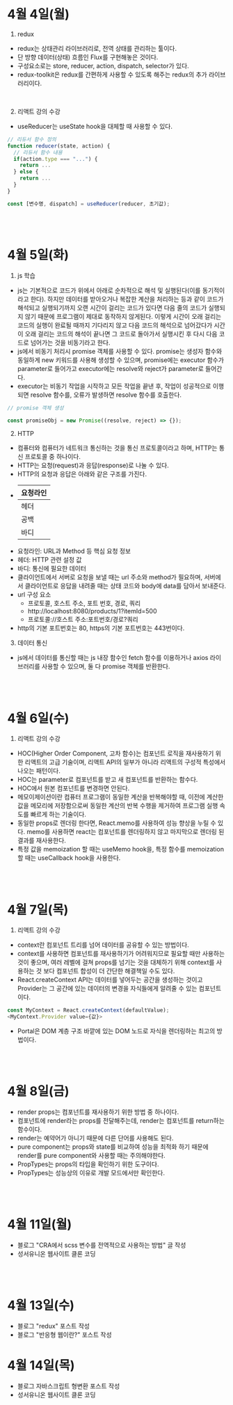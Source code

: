 # 4월 4일(월)

1. redux

- redux는 상태관리 라이브러리로, 전역 상태를 관리하는 툴이다.
- 단 방향 데이터(상태) 흐름인 Flux를 구현해놓은 것이다.
- 구성요소로는 store, reducer, action, dispatch, selector가 있다.
- redux-toolkit은 redux를 간편하게 사용할 수 있도록 해주는 redux의 추가 라이브러리이다.

<br />

2. 리액트 강의 수강

- useReducer는 useState hook을 대체할 때 사용할 수 있다.

```javascript
// 리듀서 함수 정의
function reducer(state, action) {
  // 리듀서 함수 내용
  if(action.type === "...") {
    return ...
  } else {
    return ...
  }
}

const [변수명, dispatch] = useReducer(reducer, 초기값);
```

<br /><br />

# 4월 5일(화)

1. js 학습

- js는 기본적으로 코드가 위에서 아래로 순차적으로 해석 및 실행된다(이를 동기적이라고 한다). 하지만 데이터를 받아오거나 복잡한 계산을 처리하는 등과 같이 코드가 해석되고 실행되기까지 오랜 시간이 걸리는 코드가 있다면 다음 줄의 코드가 실행되지 않기 때문에 프로그램이 제대로 동작하지 않게된다. 이렇게 시간이 오래 걸리는 코드의 실행이 완료될 때까지 기다리지 않고 다음 코드의 해석으로 넘어갔다가 시간이 오래 걸리는 코드의 해석이 끝나면 그 코드로 돌아가서 실행시킨 후 다시 다음 코드로 넘어가는 것을 비동기라고 한다.
- js에서 비동기 처리시 promise 객체를 사용할 수 있다. promise는 생성자 함수와 동일하게 new 키워드를 사용해 생성할 수 있으며, promise에는 executor 함수가 parameter로 들어가고 executor에는 resolve와 reject가 parameter로 들어간다.
- executor는 비동기 작업을 시작하고 모든 작업을 끝낸 후, 작업이 성공적으로 이행되면 resolve 함수를, 오류가 발생하면 resolve 함수를 호출한다.

```javascript
// promise 객체 생성

const promiseObj = new Promise((resolve, reject) => {});
```

2. HTTP

- 컴퓨터와 컴퓨터가 네트워크 통신하는 것을 통신 프로토콜이라고 하며, HTTP는 통신 프로토콜 중 하나이다.
- HTTP는 요청(request)과 응답(response)로 나눌 수 있다.
- HTTP의 요청과 응답은 아래와 같은 구조를 가진다.
- | 요청라인 |
  | -------- |
  | 헤더     |
  | 공백     |
  | 바디     |
- 요청라인: URL과 Method 등 핵심 요청 정보
- 헤더: HTTP 관련 설정 값
- 바디: 통신에 필요한 데이터
- 클라이언트에서 서버로 요청을 보낼 때는 url 주소와 method가 필요하며, 서버에서 클라이언트로 응답을 내려줄 때는 상태 코드와 body에 data를 담아서 보내준다.
- url 구성 요소
  - 프로토콜, 호스트 주소, 포트 번호, 경로, 쿼리
  - http://localhost:8080/products/1?itemId=500
  - 프로토콜://호스트 주소:포트번호/경로?쿼리
- http의 기본 포트번호는 80, https의 기본 포트번호는 443번이다.

3. 데이터 통신

- js에서 데이터를 통신할 때는 js 내장 함수인 fetch 함수를 이용하거나 axios 라이브러리를 사용할 수 있으며, 둘 다 promise 객체를 반환한다.

<br /><br />

# 4월 6일(수)

1. 리액트 강의 수강

- HOC(Higher Order Component, 고차 함수)는 컴포넌트 로직을 재사용하기 위한 리액트의 고급 기술이며, 리액트 API의 일부가 아니라 리액트의 구성적 특성에서 나오는 패턴이다.
- HOC는 parameter로 컴포넌트를 받고 새 컴포넌트를 반환하는 함수다.
- HOC에서 원본 컴포넌트를 변경하면 안된다.
- 메모이제이션이란 컴퓨터 프로그램이 동일한 계산을 반복해야할 때, 이전에 계산한 값을 메모리에 저장함으로써 동일한 계산의 반복 수행을 제거하여 프로그램 실행 속도를 빠르게 하는 기술이다.
- 동일한 props로 렌더링 한다면, React.memo를 사용하여 성능 향상을 누릴 수 있다. memo를 사용하면 react는 컴포넌트를 렌더링하지 않고 마지막으로 렌더링 된 결과를 재사용한다.
- 특정 값을 memoization 할 때는 useMemo hook을, 특정 함수를 memoization 할 때는 useCallback hook을 사용한다.

<br /><br />

# 4월 7일(목)

1. 리액트 강의 수강

- context란 컴포넌트 트리를 넘어 데이터를 공유할 수 있는 방법이다.
- context를 사용하면 컴포넌트를 재사용하기가 어려워지므로 필요할 때만 사용하는 것이 좋으며, 여러 레벨에 걸쳐 props를 넘기는 것을 대체하기 위해 context를 사용하는 것 보다 컴포넌트 합성이 더 간단한 해결책일 수도 있다.
- React.createContext API는 데이터를 넣어두는 공간을 생성하는 것이고 Provider는 그 공간에 있는 데이터의 변경을 자식들에게 알려줄 수 있는 컴포넌트이다.

```javascript
const MyContext = React.createContext(defaultValue);
<MyContext.Provider value={값}>
```

- Portal은 DOM 계층 구조 바깥에 있는 DOM 노드로 자식을 렌더링하는 최고의 방법이다.

<br /><br />

# 4월 8일(금)

- render props는 컴포넌트를 재사용하기 위한 방법 중 하나이다.
- 컴포넌트에 render라는 props를 전달해주는데, render는 컴포넌트를 return하는 함수이다.
- render는 예약어가 아니기 때문에 다른 단어를 사용해도 된다.
- pure component는 props와 state를 비교하여 성능을 최적화 하기 때문에 render를 pure component와 사용할 때는 주의해야한다.
- PropTypes는 props의 타입을 확인하기 위한 도구이다.
- PropTypes는 성능상의 이유로 개발 모드에서만 확인한다.

<br /><br />

# 4월 11일(월)

- 블로그 "CRA에서 scss 변수를 전역적으로 사용하는 방법" 글 작성
- 성서유니온 웹사이트 클론 코딩

<br /><br />

# 4월 13일(수)

- 블로그 "redux" 포스트 작성
- 블로그 "반응형 웹이란?" 포스트 작성

# 4월 14일(목)

- 블로그 자바스크립트 형변환 포스트 작성
- 성서유니온 웹사이트 클론 코딩
